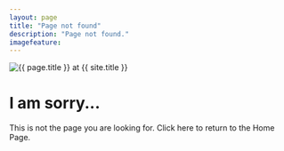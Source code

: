 ```yaml
---
layout: page
title: "Page not found"
description: "Page not found."
imagefeature:
---  
```

<img src="https://media.giphy.com/media/qc5FKVGYUhilG/giphy." alt="{{ page.title }} at {{ site.title }}">

<div class="text-center">
  <h1>I am sorry...</h1>
  <p>This is not the page you are looking for. Click <a href"{{ site.url }}">here</a> to return to the Home Page.</p>
</div>
